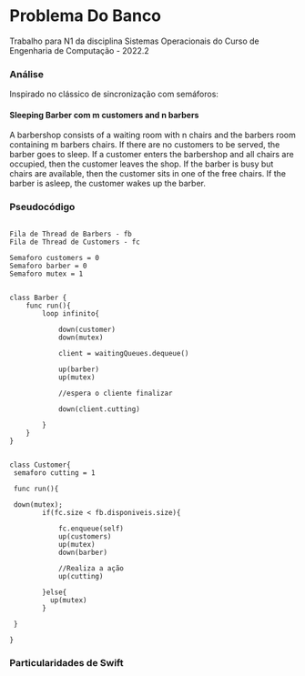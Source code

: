 # Problema Do Banco
Trabalho para N1 da disciplina Sistemas Operacionais do Curso de Engenharia de Computação - 2022.2 

### Análise
Inspirado no clássico de sincronização com semáforos:  

#### Sleeping Barber com m customers and n barbers 

A barbershop consists of a waiting room with n chairs and the barbers room containing m barbers chairs. If there are no customers to be served, the barber goes to sleep. If a customer enters the barbershop and all chairs are occupied, then the customer leaves the shop. If the barber is busy but chairs are available, then the customer sits in one of the free chairs. If the barber is asleep, the customer wakes up the barber.


### Pseudocódigo

```

Fila de Thread de Barbers - fb
Fila de Thread de Customers - fc

Semaforo customers = 0
Semaforo barber = 0
Semaforo mutex = 1


class Barber {
    func run(){
        loop infinito{
        
            down(customer)
            down(mutex)
            
            client = waitingQueues.dequeue()
            
            up(barber)
            up(mutex)
            
            //espera o cliente finalizar 
            
            down(client.cutting)

        }
    }
}


class Customer{
 semaforo cutting = 1
 
 func run(){
 
 down(mutex);
        if(fc.size < fb.disponiveis.size){
        
            fc.enqueue(self)
            up(customers)
            up(mutex)
            down(barber)
            
            //Realiza a ação
            up(cutting)
            
        }else{
          up(mutex)
        }
    
 }
 
}
````

### Particularidades de Swift
